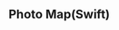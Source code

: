 ## Photo Map(Swift)
<img scr='https://github.com/CodePath-iOS-bootcamp2017/PhotoMap/blob/master/demo.gif' />

    
